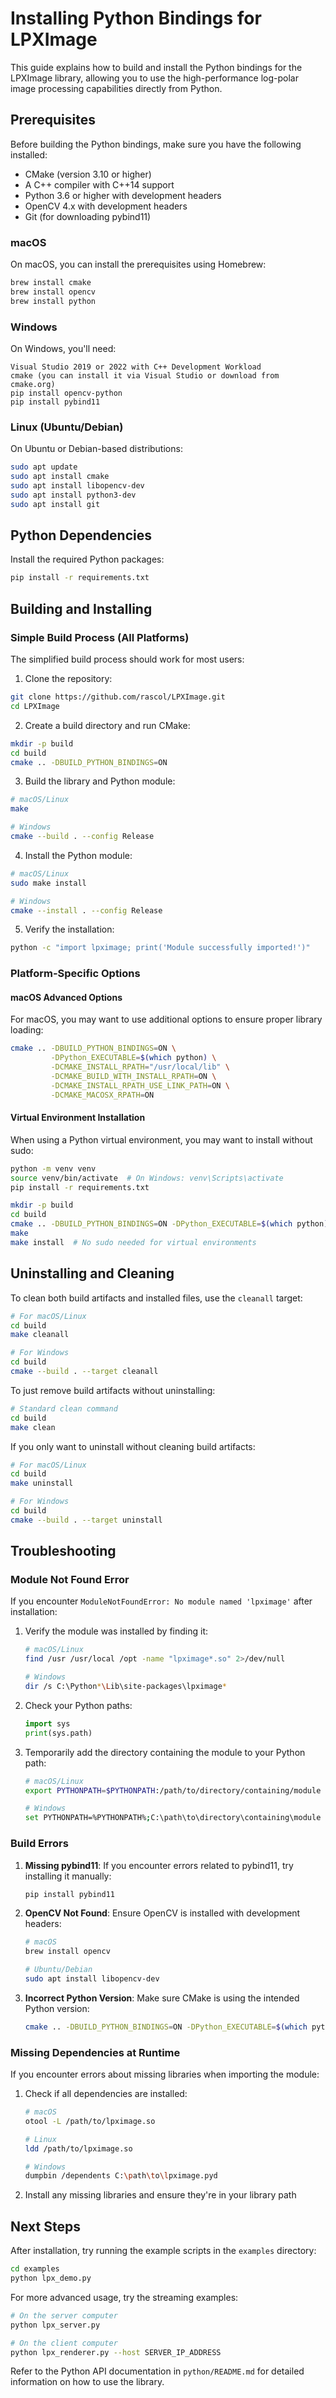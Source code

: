 # Installing Python Bindings for LPXImage

This guide explains how to build and install the Python bindings for the LPXImage library, allowing you to use the high-performance log-polar image processing capabilities directly from Python.

## Prerequisites

Before building the Python bindings, make sure you have the following installed:

- CMake (version 3.10 or higher)
- A C++ compiler with C++14 support
- Python 3.6 or higher with development headers
- OpenCV 4.x with development headers
- Git (for downloading pybind11)

### macOS

On macOS, you can install the prerequisites using Homebrew:

```bash
brew install cmake
brew install opencv
brew install python
```

### Windows

On Windows, you'll need:

```batch
Visual Studio 2019 or 2022 with C++ Development Workload
cmake (you can install it via Visual Studio or download from cmake.org)
pip install opencv-python
pip install pybind11
```

### Linux (Ubuntu/Debian)

On Ubuntu or Debian-based distributions:

```bash
sudo apt update
sudo apt install cmake
sudo apt install libopencv-dev
sudo apt install python3-dev
sudo apt install git
```

## Python Dependencies

Install the required Python packages:

```bash
pip install -r requirements.txt
```

## Building and Installing

### Simple Build Process (All Platforms)

The simplified build process should work for most users:

1. Clone the repository:
```bash
git clone https://github.com/rascol/LPXImage.git
cd LPXImage
```

2. Create a build directory and run CMake:
```bash
mkdir -p build
cd build
cmake .. -DBUILD_PYTHON_BINDINGS=ON
```

3. Build the library and Python module:
```bash
# macOS/Linux
make

# Windows
cmake --build . --config Release
```

4. Install the Python module:
```bash
# macOS/Linux
sudo make install

# Windows
cmake --install . --config Release
```

5. Verify the installation:
```bash
python -c "import lpximage; print('Module successfully imported!')"
```

### Platform-Specific Options

#### macOS Advanced Options

For macOS, you may want to use additional options to ensure proper library loading:

```bash
cmake .. -DBUILD_PYTHON_BINDINGS=ON \
         -DPython_EXECUTABLE=$(which python) \
         -DCMAKE_INSTALL_RPATH="/usr/local/lib" \
         -DCMAKE_BUILD_WITH_INSTALL_RPATH=ON \
         -DCMAKE_INSTALL_RPATH_USE_LINK_PATH=ON \
         -DCMAKE_MACOSX_RPATH=ON
```

#### Virtual Environment Installation

When using a Python virtual environment, you may want to install without sudo:

```bash
python -m venv venv
source venv/bin/activate  # On Windows: venv\Scripts\activate
pip install -r requirements.txt

mkdir -p build
cd build
cmake .. -DBUILD_PYTHON_BINDINGS=ON -DPython_EXECUTABLE=$(which python)
make
make install  # No sudo needed for virtual environments
```

## Uninstalling and Cleaning

To clean both build artifacts and installed files, use the `cleanall` target:

```bash
# For macOS/Linux
cd build
make cleanall

# For Windows
cd build
cmake --build . --target cleanall
```

To just remove build artifacts without uninstalling:

```bash
# Standard clean command
cd build
make clean
```

If you only want to uninstall without cleaning build artifacts:

```bash
# For macOS/Linux
cd build
make uninstall

# For Windows
cd build
cmake --build . --target uninstall
```

## Troubleshooting

### Module Not Found Error

If you encounter `ModuleNotFoundError: No module named 'lpximage'` after installation:

1. Verify the module was installed by finding it:
   ```bash
   # macOS/Linux
   find /usr /usr/local /opt -name "lpximage*.so" 2>/dev/null
   
   # Windows
   dir /s C:\Python*\Lib\site-packages\lpximage*
   ```

2. Check your Python paths:
   ```python
   import sys
   print(sys.path)
   ```

3. Temporarily add the directory containing the module to your Python path:
   ```bash
   # macOS/Linux
   export PYTHONPATH=$PYTHONPATH:/path/to/directory/containing/module
   
   # Windows
   set PYTHONPATH=%PYTHONPATH%;C:\path\to\directory\containing\module
   ```

### Build Errors

1. **Missing pybind11**: If you encounter errors related to pybind11, try installing it manually:
   ```bash
   pip install pybind11
   ```

2. **OpenCV Not Found**: Ensure OpenCV is installed with development headers:
   ```bash
   # macOS
   brew install opencv
   
   # Ubuntu/Debian
   sudo apt install libopencv-dev
   ```

3. **Incorrect Python Version**: Make sure CMake is using the intended Python version:
   ```bash
   cmake .. -DBUILD_PYTHON_BINDINGS=ON -DPython_EXECUTABLE=$(which python)
   ```

### Missing Dependencies at Runtime

If you encounter errors about missing libraries when importing the module:

1. Check if all dependencies are installed:
   ```bash
   # macOS
   otool -L /path/to/lpximage.so
   
   # Linux
   ldd /path/to/lpximage.so
   
   # Windows
   dumpbin /dependents C:\path\to\lpximage.pyd
   ```

2. Install any missing libraries and ensure they're in your library path

## Next Steps

After installation, try running the example scripts in the `examples` directory:

```bash
cd examples
python lpx_demo.py
```

For more advanced usage, try the streaming examples:

```bash
# On the server computer
python lpx_server.py

# On the client computer
python lpx_renderer.py --host SERVER_IP_ADDRESS
```

Refer to the Python API documentation in `python/README.md` for detailed information on how to use the library.

